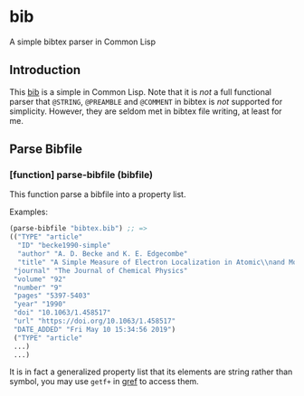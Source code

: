 # bib
A simple bibtex parser in Common Lisp

## Introduction
This [bib](https://github.com/physcrf/bib) is a simple in Common Lisp.
Note that it is *not* a full functional parser that `@STRING`,
`@PREAMBLE` and `@COMMENT` in bibtex is *not* supported for
simplicity. However, they are seldom met in bibtex file writing, at
least for me. 

## Parse Bibfile
### [function] parse-bibfile (bibfile)
This function parse a bibfile into a property list.

Examples:
```cl
(parse-bibfile "bibtex.bib") ;; =>
(("TYPE" "article" 
  "ID" "becke1990-simple" 
  "author" "A. D. Becke and K. E. Edgecombe" 
  "title" "A Simple Measure of Electron Localization in Atomic\\nand Molecular Systems"
 "journal" "The Journal of Chemical Physics" 
 "volume" "92" 
 "number" "9" 
 "pages" "5397-5403" 
 "year" "1990" 
 "doi" "10.1063/1.458517" 
 "url" "https://doi.org/10.1063/1.458517" 
 "DATE_ADDED" "Fri May 10 15:34:56 2019")
 ("TYPE" "article"
 ...)
 ...)
```

It is in fact a generalized property list that its elements are string
rather than symbol, you may use `getf+` in
[gref](https://github.com/physcrf/gref) to access them.

